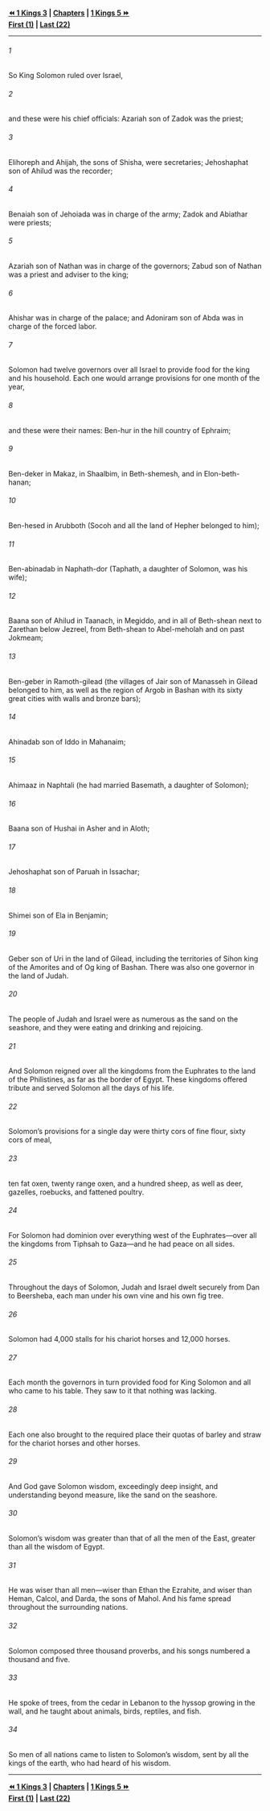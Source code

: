   
**[⏪ 1 Kings 3](./1%20Kings%203.md) | [Chapters](./_index.md) | [1 Kings 5 ⏩](./1%20Kings%205.md)**  
**[First (1)](./1%20Kings%201.md) | [Last (22)](./1%20Kings%2022.md)**  
  
---  
  
###### 1  
So King Solomon ruled over Israel,  
  
###### 2  
and these were his chief officials: Azariah son of Zadok was the priest;  
  
###### 3  
Elihoreph and Ahijah, the sons of Shisha, were secretaries; Jehoshaphat son of Ahilud was the recorder;  
  
###### 4  
Benaiah son of Jehoiada was in charge of the army; Zadok and Abiathar were priests;  
  
###### 5  
Azariah son of Nathan was in charge of the governors; Zabud son of Nathan was a priest and adviser to the king;  
  
###### 6  
Ahishar was in charge of the palace; and Adoniram son of Abda was in charge of the forced labor.  
  
###### 7  
Solomon had twelve governors over all Israel to provide food for the king and his household. Each one would arrange provisions for one month of the year,  
  
###### 8  
and these were their names: Ben-hur in the hill country of Ephraim;  
  
###### 9  
Ben-deker in Makaz, in Shaalbim, in Beth-shemesh, and in Elon-beth-hanan;  
  
###### 10  
Ben-hesed in Arubboth (Socoh and all the land of Hepher belonged to him);  
  
###### 11  
Ben-abinadab in Naphath-dor (Taphath, a daughter of Solomon, was his wife);  
  
###### 12  
Baana son of Ahilud in Taanach, in Megiddo, and in all of Beth-shean next to Zarethan below Jezreel, from Beth-shean to Abel-meholah and on past Jokmeam;  
  
###### 13  
Ben-geber in Ramoth-gilead (the villages of Jair son of Manasseh in Gilead belonged to him, as well as the region of Argob in Bashan with its sixty great cities with walls and bronze bars);  
  
###### 14  
Ahinadab son of Iddo in Mahanaim;  
  
###### 15  
Ahimaaz in Naphtali (he had married Basemath, a daughter of Solomon);  
  
###### 16  
Baana son of Hushai in Asher and in Aloth;  
  
###### 17  
Jehoshaphat son of Paruah in Issachar;  
  
###### 18  
Shimei son of Ela in Benjamin;  
  
###### 19  
Geber son of Uri in the land of Gilead, including the territories of Sihon king of the Amorites and of Og king of Bashan. There was also one governor in the land of Judah.  
  
###### 20  
The people of Judah and Israel were as numerous as the sand on the seashore, and they were eating and drinking and rejoicing.  
  
###### 21  
And Solomon reigned over all the kingdoms from the Euphrates to the land of the Philistines, as far as the border of Egypt. These kingdoms offered tribute and served Solomon all the days of his life.  
  
###### 22  
Solomon’s provisions for a single day were thirty cors of fine flour, sixty cors of meal,  
  
###### 23  
ten fat oxen, twenty range oxen, and a hundred sheep, as well as deer, gazelles, roebucks, and fattened poultry.  
  
###### 24  
For Solomon had dominion over everything west of the Euphrates—over all the kingdoms from Tiphsah to Gaza—and he had peace on all sides.  
  
###### 25  
Throughout the days of Solomon, Judah and Israel dwelt securely from Dan to Beersheba, each man under his own vine and his own fig tree.  
  
###### 26  
Solomon had 4,000 stalls for his chariot horses and 12,000 horses.  
  
###### 27  
Each month the governors in turn provided food for King Solomon and all who came to his table. They saw to it that nothing was lacking.  
  
###### 28  
Each one also brought to the required place their quotas of barley and straw for the chariot horses and other horses.  
  
###### 29  
And God gave Solomon wisdom, exceedingly deep insight, and understanding beyond measure, like the sand on the seashore.  
  
###### 30  
Solomon’s wisdom was greater than that of all the men of the East, greater than all the wisdom of Egypt.  
  
###### 31  
He was wiser than all men—wiser than Ethan the Ezrahite, and wiser than Heman, Calcol, and Darda, the sons of Mahol. And his fame spread throughout the surrounding nations.  
  
###### 32  
Solomon composed three thousand proverbs, and his songs numbered a thousand and five.  
  
###### 33  
He spoke of trees, from the cedar in Lebanon to the hyssop growing in the wall, and he taught about animals, birds, reptiles, and fish.  
  
###### 34  
So men of all nations came to listen to Solomon’s wisdom, sent by all the kings of the earth, who had heard of his wisdom.  
  
  
---  
  
**[⏪ 1 Kings 3](./1%20Kings%203.md) | [Chapters](./_index.md) | [1 Kings 5 ⏩](./1%20Kings%205.md)**  
**[First (1)](./1%20Kings%201.md) | [Last (22)](./1%20Kings%2022.md)**  
  
